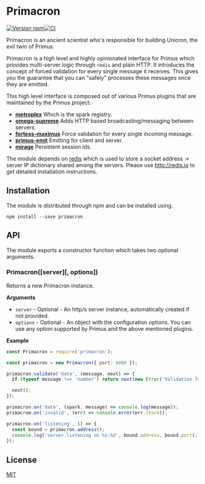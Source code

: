 # Primacron

[![Version npm](https://img.shields.io/npm/v/primacron.svg?style=flat-square)](https://www.npmjs.com/package/primacron)[![CI](https://img.shields.io/github/actions/workflow/status/primus/primacron/ci.yml?branch=master&label=CI&style=flat-square)](https://github.com/primus/primacron/actions?query=workflow%3ACI+branch%3Amaster)

Primacron is an ancient scientist who's responsible for building Unicron, the
evil twin of Primus.

Primacron is a high level and highly opinionated interface for Primus which
provides multi-server logic through `redis` and plain HTTP. It introduces the
concept of forced validation for every single message it receives. This gives
you the guarantee that you can "safely" processes these messages once they are
emitted.

This high level interface is composed out of various Primus plugins that are
maintained by the Primus project:

- **[metroplex](https://github.com/primus/metroplex)** Which is the spark
  registry.
- **[omega-supreme](https://github.com/primus/omega-supreme)** Adds HTTP based
  broadcasting/messaging between servers.
- **[fortess-maximus](https://github.com/primus/fortress-maximus)** Force
  validation for every single incoming message.
- **[primus-emit](https://github.com/primus/emit)** Emitting for client and
  server.
- **[mirage](https://github.com/primus/mirage)** Persistent session ids.

The module depends on [redis](http://redis.io) which is used to store a
socket address -> server IP dictionary shared among the servers. Please use
http://redis.io to get detailed installation instructions.

## Installation

The module is distributed through npm and can be installed using.

```
npm install --save primacron
```

## API

The module exports a constructor function which takes two optional arguments.

### Primacron([server][, options])

Returns a new Primacron instance.

**Arguments**

- `server` - Optional - An http/s server instance, automatically created if not
  provided.
- `options` - Optional - An object with the configuration options. You can use
  any option supported by Primus and the above mentioned plugins.

**Example**

```js
const Primacron = require('primacron');

const primacron = new Primacron({ port: 8080 });

primacron.validate('data', (message, next) => {
  if (typeof message !== 'number') return next(new Error('Validation failed'));

  next();
});

primacron.on('data', (spark, message) => console.log(message));
primacrom.on('invalid', (err) => console.error(err.stack));

primacron.on('listening', () => {
  const bound = primacron.address();
  console.log('server listening on %s:%d', bound.address, bound.port);
});
```

## License

[MIT](LICENSE)
